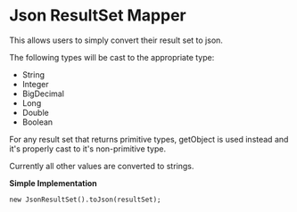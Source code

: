 # Json ResultSet Mapper

This allows users to simply convert their result set to json. 

The following types will be cast to the appropriate type:
- String
- Integer
- BigDecimal
- Long
- Double
- Boolean

For any result set that returns primitive types, getObject is used instead and it's properly cast to it's non-primitive type.

Currently all other values are converted to strings.

**Simple Implementation**
```
new JsonResultSet().toJson(resultSet);
```
